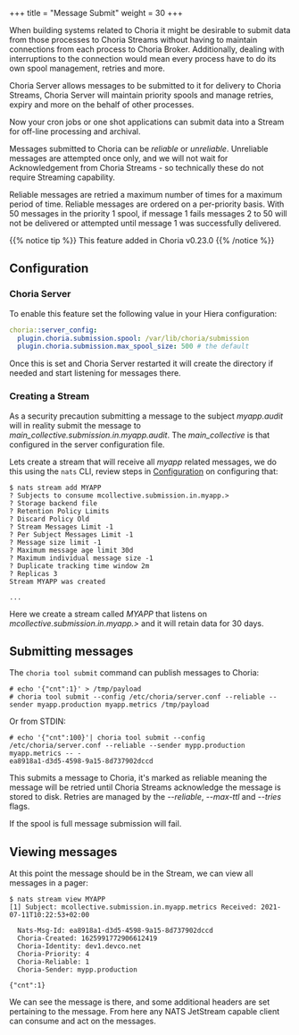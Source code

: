 +++
title = "Message Submit"
weight = 30
+++

When building systems related to Choria it might be desirable to submit data from those processes to Choria Streams without
having to maintain connections from each process to Choria Broker.  Additionally, dealing with interruptions to the connection
would mean every process have to do its own spool management, retries and more.

Choria Server allows messages to be submitted to it for delivery to Choria Streams, Choria Server will maintain priority
spools and manage retries, expiry and more on the behalf of other processes.

Now your cron jobs or one shot applications can submit data into a Stream for off-line processing and archival.

Messages submitted to Choria can be *reliable* or *unreliable*.  Unreliable messages are attempted once only, and we will
not wait for Acknowledgement from Choria Streams - so technically these do not require Streaming capability.

Reliable messages are retried a maximum number of times for a maximum period of time. Reliable messages are ordered on a 
per-priority basis.  With 50 messages in the priority 1 spool, if message 1 fails messages 2 to 50 will not be delivered or attempted
until message 1 was successfully delivered.

{{% notice tip %}}
This feature added in Choria v0.23.0
{{% /notice %}}

## Configuration

### Choria Server

To enable this feature set the following value in your Hiera configuration:

```yaml
choria::server_config:
  plugin.choria.submission.spool: /var/lib/choria/submission
  plugin.choria.submission.max_spool_size: 500 # the default
```

Once this is set and Choria Server restarted it will create the directory if needed and start listening for messages
there.

### Creating a Stream

As a security precaution submitting a message to the subject *myapp.audit* will in reality submit the message to *main_collective.submission.in.myapp.audit*. The *main_collective* is that configured in the server configuration file.

Lets create a stream that will receive all *myapp* related messages, we do this using the `nats` CLI, review steps in [Configuration](../configuration) on configuring that:

```nohighlight
$ nats stream add MYAPP
? Subjects to consume mcollective.submission.in.myapp.>
? Storage backend file
? Retention Policy Limits
? Discard Policy Old
? Stream Messages Limit -1
? Per Subject Messages Limit -1
? Message size limit -1
? Maximum message age limit 30d
? Maximum individual message size -1
? Duplicate tracking time window 2m
? Replicas 3
Stream MYAPP was created

...
```

Here we create a stream called *MYAPP* that listens on *mcollective.submission.in.myapp.>* and it will retain data for 30 days.

## Submitting messages

The `choria tool submit` command can publish messages to Choria:

```nohighlight
# echo '{"cnt":1}' > /tmp/payload
# choria tool submit --config /etc/choria/server.conf --reliable --sender myapp.production myapp.metrics /tmp/payload 
```

Or from STDIN:

```nohighlight
# echo '{"cnt":100}'| choria tool submit --config /etc/choria/server.conf --reliable --sender mypp.production myapp.metrics -- -
ea8918a1-d3d5-4598-9a15-8d737902dccd
```

This submits a message to Choria, it's marked as reliable meaning the message will be retried until Choria Streams acknowledge
the message is stored to disk.  Retries are managed by the *--reliable*, *--max-ttl* and *--tries* flags.

If the spool is full message submission will fail.

## Viewing messages

At this point the message should be in the Stream, we can view all messages in a pager:

```nohighlight
$ nats stream view MYAPP
[1] Subject: mcollective.submission.in.myapp.metrics Received: 2021-07-11T10:22:53+02:00

  Nats-Msg-Id: ea8918a1-d3d5-4598-9a15-8d737902dccd
  Choria-Created: 1625991772906612419
  Choria-Identity: dev1.devco.net
  Choria-Priority: 4
  Choria-Reliable: 1
  Choria-Sender: mypp.production

{"cnt":1}
```

We can see the message is there, and some additional headers are set pertaining to the message. From here any NATS JetStream
capable client can consume and act on the messages.
